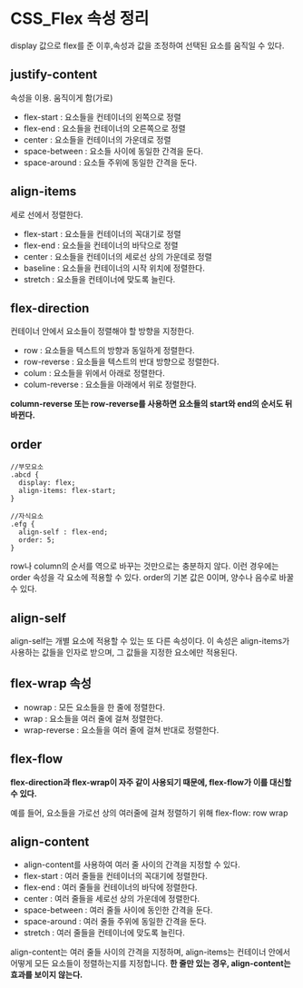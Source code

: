 # CSS_Flex 속성 정리

display 값으로 flex를 준 이후,속성과 값을 조정하여 선택된 요소를 움직일 수 있다.

## justify-content

속성을 이용. 움직이게 함(가로)

- flex-start : 요소들을 컨테이너의 왼쪽으로 정렬
- flex-end : 요소들을 컨테이너의 오른쪽으로 정렬
- center : 요소들을 컨테이너의 가운데로 정렬
- space-between : 요소들 사이에 동일한 간격을 둔다.
- space-around : 요소들 주위에 동일한 간격을 둔다.

## align-items

세로 선에서 정렬한다.

- flex-start : 요소들을 컨테이너의 꼭대기로 정렬
- flex-end : 요소들을 컨테이너의 바닥으로 정렬
- center : 요소들을 컨테이너의 세로선 상의 가운데로 정렬
- baseline : 요소들을 컨테이너의 시작 위치에 정렬한다.
- stretch : 요소들을 컨테이너에 맞도록 늘린다.

## flex-direction

컨테이너 안에서 요소들이 정렬해야 할 방향을 지정한다.

- row : 요소들을 텍스트의 방향과 동일하게 정렬한다.
- row-reverse : 요소들을 텍스트의 반대 방향으로 정렬한다.
- colum : 요소들을 위에서 아래로 정렬한다.
- colum-reverse : 요소들을 아래에서 위로 정렬한다.

**column-reverse 또는 row-reverse를 사용하면 요소들의 start와 end의 순서도 뒤바뀐다.**

## order

```null
//부모요소
.abcd {
  display: flex;
  align-items: flex-start;
}

//자식요소
.efg {
  align-self : flex-end;
  order: 5;
}
```

row나 column의 순서를 역으로 바꾸는 것만으로는 충분하지 않다.
이런 경우에는 order 속성을 각 요소에 적용할 수 있다.
order의 기본 값은 0이며, 양수나 음수로 바꿀 수 있다.

## align-self

align-self는 개별 요소에 적용할 수 있는 또 다른 속성이다.
이 속성은 align-items가 사용하는 값들을 인자로 받으며, 그 값들을 지정한 요소에만 적용된다.

## flex-wrap 속성

- nowrap : 모든 요소들을 한 줄에 정렬한다.
- wrap : 요소들을 여러 줄에 걸쳐 정렬한다.
- wrap-reverse : 요소들을 여러 줄에 걸쳐 반대로 정렬한다.

## flex-flow

**flex-direction과 flex-wrap이 자주 같이 사용되기 때문에,
flex-flow가 이를 대신할 수 있다.**

예를 들어, 요소들을 가로선 상의 여러줄에 걸쳐 정렬하기 위해
flex-flow: row wrap

## align-content

- align-content를 사용하여 여러 줄 사이의 간격을 지정할 수 있다.
- flex-start : 여러 줄들을 컨테이너의 꼭대기에 정렬한다.
- flex-end : 여러 줄들을 컨테이너의 바닥에 정렬한다.
- center : 여러 줄들을 세로선 상의 가운데에 정렬한다.
- space-between : 여러 줄들 사이에 동인한 간격을 둔다.
- space-around : 여러 줄들 주위에 동일한 간격을 둔다.
- stretch : 여러 줄들을 컨테이너에 맞도록 늘린다.

align-content는 여러 줄들 사이의 간격을 지정하며, align-items는 컨테이너 안에서
어떻게 모든 요소들이 정렬하는지를 지정합니다.
**한 줄만 있는 경우, align-content는 효과를 보이지 않는다.**